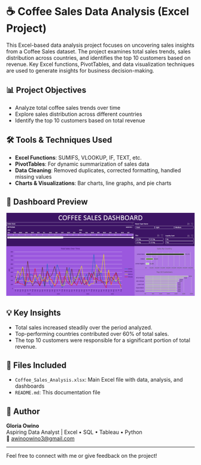 # ☕ Coffee Sales Data Analysis (Excel Project)
This Excel-based data analysis project focuses on uncovering sales insights from a Coffee Sales dataset. The project examines total sales trends, sales distribution across countries, and identifies the top 10 customers based on revenue. Key Excel functions, PivotTables, and data visualization techniques are used to generate insights for business decision-making.

## 📊 Project Objectives

- Analyze total coffee sales trends over time
- Explore sales distribution across different countries
- Identify the top 10 customers based on total revenue

## 🛠️ Tools & Techniques Used

- **Excel Functions**: SUMIFS, VLOOKUP, IF, TEXT, etc.
- **PivotTables**: For dynamic summarization of sales data
- **Data Cleaning**: Removed duplicates, corrected formatting, handled missing values
- **Charts & Visualizations**: Bar charts, line graphs, and pie charts

## 📸 Dashboard Preview

![Dashboard Screenshot](https://github.com/GloriaCodes-datanalyst/coffee-sales-analysis/blob/main/Coffee%20Sales%20Dashboard.PNG)


## 💡 Key Insights

- Total sales increased steadily over the period analyzed.
- Top-performing countries contributed over 60% of total sales.
- The top 10 customers were responsible for a significant portion of total revenue.

## 📁 Files Included

- `Coffee_Sales_Analysis.xlsx`: Main Excel file with data, analysis, and dashboards
- `README.md`: This documentation file


## 🧠 Author

**Gloria Owino**  
Aspiring Data Analyst | Excel • SQL • Tableau • Python  
📧 [awinoowino3@gmail.com](mailto:awinoowino3@gmail.com)

---

Feel free to connect with me or give feedback on the project!
